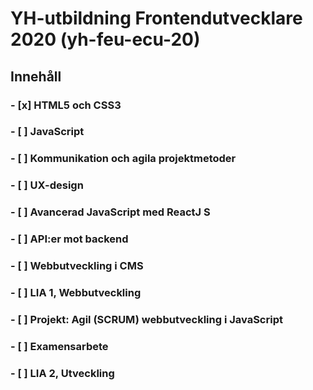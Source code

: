 # YH-utbildning Frontendutvecklare 2020 (yh-feu-ecu-20)

## Innehåll

### - [x] HTML5 och CSS3
### - [ ] JavaScript
### - [ ] Kommunikation och agila projektmetoder
### - [ ] UX-design
### - [ ] Avancerad JavaScript med ReactJ S
### - [ ] API:er mot backend
### - [ ] Webbutveckling i CMS
### - [ ] LIA 1, Webbutveckling
### - [ ] Projekt: Agil (SCRUM) webbutveckling i JavaScript
### - [ ] Examensarbete
### - [ ] LIA 2, Utveckling
